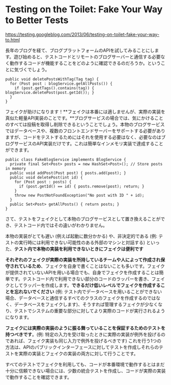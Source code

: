 # Testing on the Toilet: Fake Your Way to Better Tests

https://testing.googleblog.com/2013/06/testing-on-toilet-fake-your-way-to.html


長年のブログを経て、ブログプラットフォームのAPIを試してみることにします。遊び始めると、テストコードとリモートのブログサーバーと通信する必要なく動作するコードが機能することをどのように確認できるのだろうか。ということに気づくでしょう。


    public void deletePostsWithTag(Tag tag) {
      for (Post post : blogService.getAllPosts()) {
        if (post.getTags().contains(tag)) { blogService.deletePost(post.getId()); }
      }
    }

フェイクが助けになります！**フェイクは本番には適しませんが、実際の実装を真似た軽量API実装のことです。**ブログサービスの場合では、気にかけることのすべては投稿を取得し削除できるということでしょう。本物のブログサービスではデータベースや、複数のフロントエンドサーバーをサポートする必要がありますが、コードをテストするためにはそれを使用する必要はなく、必要なのはブログサービスのAPI実装だけです。これは簡単なインメモリ実装で達成することができます。

    public class FakeBlogService implements BlogService {  
      private final Set<Post> posts = new HashSet<Post>(); // Store posts in memory
      public void addPost(Post post) { posts.add(post); }
      public void deletePost(int id) {
        for (Post post : posts) {
          if (post.getId() == id) { posts.remove(post); return; }
        }
        throw new PostNotFoundException("No post with ID " + id);
      }
      public Set<Post> getAllPosts() { return posts; }
    }

さて、テストをフェイクとして本物のブログサービスとして置き換えることができ、テストコード内ではその違いがわかりません。

本物の実装がとても遅い (例えば起動に数分かかる) や、非決定的である (例: テストの実行時には利用できない可能性のある外部のマシンと対話する) といった、**テスト内で本物の実装を利用できないときにフェイクは便利です** 

**それぞれのフェイクが実際の実装を所持しているチームや人によって作成され保守されているため**、フェイクを自身で書くことはないことも多いです。フェイクが提供されていないAPIを用いる場合でも、自身でフェイクを作成することは簡単です。テストコード内で利用できない部分のコードのラッパーを書き、フェイクとしてラッパーを作成します。**できるだけ低いレベルでフェイクを作成することを忘れないでください** (例: テスト内でデータベースを用いることができない場合、データベースと通信するすべてのクラスのフェイクを作成するのではなく、データベースをフェイクします)、そうすれば管理するフェイクが少なくなり、テストでシステムの重要な部分に対してより実際のコードが実行されるようになります。

**フェイクには実際の実装のように振る舞っていることを保証するためのテストを持つべきです**。(例: 特定の入力を受け取ったときに実際の実装が例外を投げるのであれば、フェイク実装も同じ入力で例外を投げるべきです) これを行う1つの方法は、APIのパブリックインターフェースに対してテストを作成しそれらのテストを実際の実装とフェイクの実装の両方に対して行うことです。

すべてのテストでフェイクを利用しても、コードが本番環境で動作するとはまだ十分に信頼できない場合には、少数の統合テストを作成し、コードが実際の実装で動作することを確認できます。

